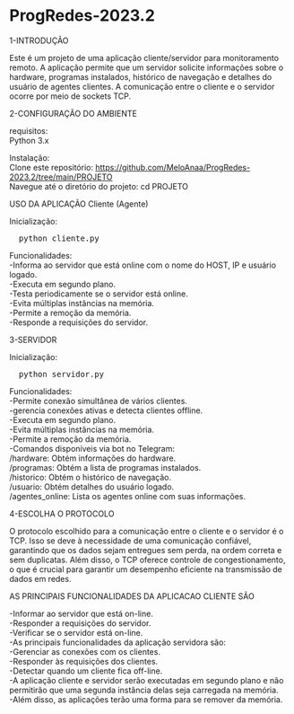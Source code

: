 # ProgRedes-2023.2
1-INTRODUÇÃO

Este é um projeto de uma aplicação cliente/servidor para monitoramento remoto. A aplicação permite que um servidor solicite informações sobre o hardware, programas instalados, histórico de navegação e detalhes do usuário de agentes clientes. A comunicação entre o cliente e o servidor ocorre por meio de sockets TCP.

2-CONFIGURAÇÃO DO AMBIENTE 

requisitos:
<br>
Python 3.x
<br>


Instalação:
<br>
Clone este repositório: https://github.com/MeloAnaa/ProgRedes-2023.2/tree/main/PROJETO
<br>
Navegue até o diretório do projeto: cd PROJETO

USO DA APLICAÇÃO
Cliente (Agente)

Inicialização:
<pre>
  python cliente.py
</pre>

Funcionalidades:
<br>
-Informa ao servidor que está online com o nome do HOST, IP e usuário logado.
<br>
-Executa em segundo plano.
<br>
-Testa periodicamente se o servidor está online.
<br>
-Evita múltiplas instâncias na memória.
<br>
-Permite a remoção da memória.
<br>
-Responde a requisições do servidor.
<br>

3-SERVIDOR

Inicialização:
<pre>
  python servidor.py
</pre>

Funcionalidades:
<br>
-Permite conexão simultânea de vários clientes.
<br>
-gerencia conexões ativas e detecta clientes offline.
<br>
-Executa em segundo plano.
<br>
-Evita múltiplas instâncias na memória.
<br>
-Permite a remoção da memória.
<br>
-Comandos disponíveis via bot no Telegram:
<br>
/hardware: Obtém informações do hardware.
<br>
/programas: Obtém a lista de programas instalados.
<br>
/historico: Obtém o histórico de navegação.
<br>
/usuario: Obtém detalhes do usuário logado.
<br>
/agentes_online: Lista os agentes online com suas informações.



4-ESCOLHA O PROTOCOLO

O protocolo escolhido para a comunicação entre o cliente e o servidor é o TCP. Isso se deve à necessidade de uma comunicação confiável, garantindo que os dados sejam entregues sem perda, na ordem correta e sem duplicatas. Além disso, o TCP oferece controle de congestionamento, o que é crucial para garantir um desempenho eficiente na transmissão de dados em redes.


AS PRINCIPAIS FUNCIONALIDADES DA APLICACAO CLIENTE SÃO

-Informar ao servidor que está on-line.
<br>
-Responder a requisições do servidor.
<br>
-Verificar se o servidor está on-line.
<br>
-As principais funcionalidades da aplicação servidora são:
<br>
-Gerenciar as conexões com os clientes.
<br>
-Responder às requisições dos clientes.
<br>
-Detectar quando um cliente fica off-line.
<br>
-A aplicação cliente e servidor serão executadas em segundo plano e não permitirão que uma segunda instância delas seja carregada na memória.
<br>
-Além disso, as aplicações terão uma forma para se remover da memória.


